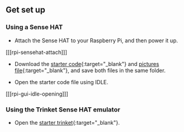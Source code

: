 ## Get set up

### Using a Sense HAT

+ Attach the Sense HAT to your Raspberry Pi, and then power it up.

[[[rpi-sensehat-attach]]]

+ Download the [starter code](resources/sense-hat-advent-calendar-starter.py){:target="_blank"} and [pictures file](resources/pictures.txt){:target="_blank"}, and save both files in the same folder.

+ Open the starter code file using IDLE.

[[[rpi-gui-idle-opening]]]

### Using the Trinket Sense HAT emulator

+ Open the [starter trinket](https://trinket.io/python/02b321d2b8){:target="_blank"}.
